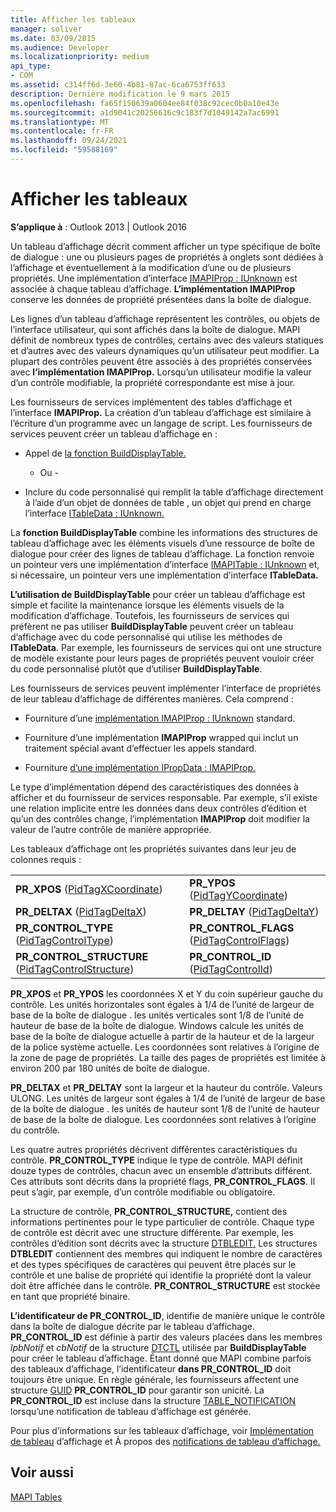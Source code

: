 ```yaml
---
title: Afficher les tableaux
manager: soliver
ms.date: 03/09/2015
ms.audience: Developer
ms.localizationpriority: medium
api_type:
- COM
ms.assetid: c314ff6d-3e60-4b81-87ac-6ca6753ff633
description: Dernière modification le 9 mars 2015
ms.openlocfilehash: fa65f150639a0604ee84f038c92cec0b0a10e43e
ms.sourcegitcommit: a1d9041c20256616c9c183f7d1049142a7ac6991
ms.translationtype: MT
ms.contentlocale: fr-FR
ms.lasthandoff: 09/24/2021
ms.locfileid: "59588169"
---
```

# <a name="display-tables"></a>Afficher les tableaux

  
  
**S’applique à** : Outlook 2013 | Outlook 2016 
  
Un tableau d’affichage décrit comment afficher un type spécifique de boîte de dialogue : une ou plusieurs pages de propriétés à onglets sont dédiées à l’affichage et éventuellement à la modification d’une ou de plusieurs propriétés. Une implémentation d’interface [IMAPIProp : IUnknown](imapipropiunknown.md) est associée à chaque tableau d’affichage. **L’implémentation IMAPIProp** conserve les données de propriété présentées dans la boîte de dialogue. 
  
Les lignes d’un tableau d’affichage représentent les contrôles, ou objets de l’interface utilisateur, qui sont affichés dans la boîte de dialogue. MAPI définit de nombreux types de contrôles, certains avec des valeurs statiques et d’autres avec des valeurs dynamiques qu’un utilisateur peut modifier. La plupart des contrôles peuvent être associés à des propriétés conservées avec **l’implémentation IMAPIProp.** Lorsqu’un utilisateur modifie la valeur d’un contrôle modifiable, la propriété correspondante est mise à jour. 
  
Les fournisseurs de services implémentent des tables d’affichage et l’interface **IMAPIProp.** La création d’un tableau d’affichage est similaire à l’écriture d’un programme avec un langage de script. Les fournisseurs de services peuvent créer un tableau d’affichage en : 
  
- Appel de [la fonction BuildDisplayTable.](builddisplaytable.md) 
    
    - Ou -
    
- Inclure du code personnalisé qui remplit la table d’affichage directement à l’aide d’un objet de données de table , un objet qui prend en charge l’interface [ITableData : IUnknown.](itabledataiunknown.md) 
    
La **fonction BuildDisplayTable** combine les informations des structures de tableau d’affichage avec les éléments visuels d’une ressource de boîte de dialogue pour créer des lignes de tableau d’affichage. La fonction renvoie un pointeur vers une implémentation d’interface [IMAPITable : IUnknown](imapitableiunknown.md) et, si nécessaire, un pointeur vers une implémentation d’interface **ITableData.** 
  
**L’utilisation de BuildDisplayTable** pour créer un tableau d’affichage est simple et facilite la maintenance lorsque les éléments visuels de la modification d’affichage. Toutefois, les fournisseurs de services qui préfèrent ne pas utiliser **BuildDisplayTable** peuvent créer un tableau d’affichage avec du code personnalisé qui utilise les méthodes de **ITableData**. Par exemple, les fournisseurs de services qui ont une structure de modèle existante pour leurs pages de propriétés peuvent vouloir créer du code personnalisé plutôt que d’utiliser **BuildDisplayTable**.
  
Les fournisseurs de services peuvent implémenter l’interface de propriétés de leur tableau d’affichage de différentes manières. Cela comprend :
  
- Fourniture d’une [implémentation IMAPIProp : IUnknown](imapipropiunknown.md) standard. 
    
- Fourniture d’une implémentation **IMAPIProp** wrapped qui inclut un traitement spécial avant d’effectuer les appels standard. 
    
- Fourniture [d’une implémentation IPropData : IMAPIProp.](ipropdataimapiprop.md) 
    
Le type d’implémentation dépend des caractéristiques des données à afficher et du fournisseur de services responsable. Par exemple, s’il existe une relation implicite entre les données dans deux contrôles d’édition et qu’un des contrôles change, l’implémentation **IMAPIProp** doit modifier la valeur de l’autre contrôle de manière appropriée. 
  
Les tableaux d’affichage ont les propriétés suivantes dans leur jeu de colonnes requis :
  
|||
|:-----|:-----|
|**PR_XPOS** ([PidTagXCoordinate](pidtagxcoordinate-canonical-property.md))  <br/> |**PR_YPOS** ([PidTagYCoordinate](pidtagycoordinate-canonical-property.md))  <br/> |
|**PR_DELTAX** ([PidTagDeltaX](pidtagdeltax-canonical-property.md))  <br/> |**PR_DELTAY** ([PidTagDeltaY](pidtagdeltay-canonical-property.md))  <br/> |
|**PR_CONTROL_TYPE** ([PidTagControlType](pidtagcontroltype-canonical-property.md))  <br/> |**PR_CONTROL_FLAGS** ([PidTagControlFlags](pidtagcontrolflags-canonical-property.md))  <br/> |
|**PR_CONTROL_STRUCTURE** ([PidTagControlStructure](pidtagcontrolstructure-canonical-property.md))  <br/> |**PR_CONTROL_ID** ([PidTagControlId](pidtagcontrolid-canonical-property.md))  <br/> |
   
 **PR_XPOS** et **PR_YPOS** les coordonnées X et Y du coin supérieur gauche du contrôle. Les unités horizontales sont égales à 1/4 de l’unité de largeur de base de la boîte de dialogue . les unités verticales sont 1/8 de l’unité de hauteur de base de la boîte de dialogue. Windows calcule les unités de base de la boîte de dialogue actuelle à partir de la hauteur et de la largeur de la police système actuelle. Les coordonnées sont relatives à l’origine de la zone de page de propriétés. La taille des pages de propriétés est limitée à environ 200 par 180 unités de boîte de dialogue. 
  
 **PR_DELTAX** et **PR_DELTAY** sont la largeur et la hauteur du contrôle. Valeurs ULONG. Les unités de largeur sont égales à 1/4 de l’unité de largeur de base de la boîte de dialogue . les unités de hauteur sont 1/8 de l’unité de hauteur de base de la boîte de dialogue. Les coordonnées sont relatives à l’origine du contrôle. 
  
Les quatre autres propriétés décrivent différentes caractéristiques du contrôle. **PR_CONTROL_TYPE** indique le type de contrôle. MAPI définit douze types de contrôles, chacun avec un ensemble d’attributs différent. Ces attributs sont décrits dans la propriété flags, **PR_CONTROL_FLAGS**. Il peut s’agir, par exemple, d’un contrôle modifiable ou obligatoire. 
  
La structure de contrôle, **PR_CONTROL_STRUCTURE,** contient des informations pertinentes pour le type particulier de contrôle. Chaque type de contrôle est décrit avec une structure différente. Par exemple, les contrôles d’édition sont décrits avec la structure [DTBLEDIT.](dtbledit.md) Les structures **DTBLEDIT** contiennent des membres qui indiquent le nombre de caractères et des types spécifiques de caractères qui peuvent être placés sur le contrôle et une balise de propriété qui identifie la propriété dont la valeur doit être affichée dans le contrôle. **PR_CONTROL_STRUCTURE** est stockée en tant que propriété binaire. 
  
**L’identificateur de PR_CONTROL_ID**, identifie de manière unique le contrôle dans la boîte de dialogue décrite par le tableau d’affichage. **PR_CONTROL_ID** est définie à partir des valeurs placées dans les membres  *lpbNotif*  et  *cbNotif*  de la structure [DTCTL](dtctl.md) utilisée par **BuildDisplayTable** pour créer le tableau d’affichage. Étant donné que MAPI combine parfois des tableaux d’affichage, l’identificateur **dans PR_CONTROL_ID** doit toujours être unique. En règle générale, les fournisseurs affectent une structure [GUID](guid.md) **PR_CONTROL_ID** pour garantir son unicité. La **PR_CONTROL_ID** est incluse dans la structure [TABLE_NOTIFICATION](table_notification.md) lorsqu’une notification de tableau d’affichage est générée. 
  
Pour plus d’informations sur les tableaux d’affichage, voir [Implémentation de tableau](display-table-implementation.md) d’affichage et À propos des [notifications de tableau d’affichage.](about-display-table-notifications.md) 
  
## <a name="see-also"></a>Voir aussi



[MAPI Tables](mapi-tables.md)

